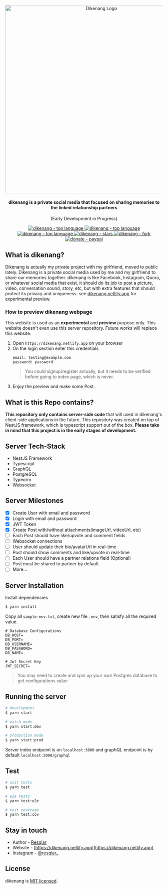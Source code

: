 <p align="center">
  <a href="https://dikenang.netlify.app" target="_blank"><img src="https://i.imgur.com/irBDntm.png" width="600" alt="Dikenang Logo" /></a>
</p>
 <h4 align="center">dikenang is a private social media that focused on sharing memories to the linked relationship partners</h4>
 <p align="center">(Early Development in Progress)</p>
<p align="center">
  <a href="https://github.com/resqiar/dikenang-server" target="_blank">
    <img src="https://img.shields.io/github/languages/top/resqiar/dikenang-server?style=for-the-badge" alt="dikenang - top language" />
  </a>
  <a href="https://github.com/resqiar/dikenang-server" target="_blank">
    <img src="https://img.shields.io/github/license/resqiar/dikenang-server?style=for-the-badge" alt="dikenang - top language" />
  </a>
  <a href="https://github.com/resqiar/dikenang-server" target="_blank">
    <img src="https://img.shields.io/github/last-commit/resqiar/dikenang-server?style=for-the-badge" alt="dikenang - top language" />
  </a>
  <a href="https://github.com/resqiar/dikenang-server" target="_blank">
    <img src="https://img.shields.io/github/stars/resqiar/dikenang-server?style=for-the-badge" alt="dikenang - stars" />
  </a>
  <a href="https://github.com/resqiar/dikenang-server" target="_blank">
    <img src="https://img.shields.io/github/forks/resqiar/dikenang-server?style=for-the-badge" alt="dikenang - fork" />
  </a>
  <a href="https://paypal.me/resqiar" target="_blank">
    <img src="https://img.shields.io/badge/Donate-PayPal-ff3f59.svg?style=for-the-badge" alt="donate - paypal" />
  </a>
</p>


## What is dikenang?

Dikenang is actually my private project with my girlfriend, moved to public lately. Dikenang is a private social media used by me and my girlfriend to share our memories together. dikenang is like Facebook, Instagram, Quora, or whatever social media that exist, it should do its job to post a picture, video, conversation sound, story, etc, but with extra features that should protect its privacy and uniqueness. see [dikenang.netlify.app](https://dikenang.netlify.app) for experimental preview.

### How to preview dikenang webpage

This website is used as an **experimental** and **preview** purpose only. This website doesn't even use this server repository. Future works will replace this website.

1. Open `https://dikenang.netlify.app` on your browser
2. On the login section enter this credentials
    ```
    email: testing@example.com
    password: password
    ```
    > You could signup/register actually, but it needs to be verified before going to index page, which is never.    
3. Enjoy the preview and make some Post.

## What is this Repo contains?

**This repository only contains server-side code** that will used in dikenang's client-side applications in the future. This repository was created on top of NestJS framework, which is typescript support out of the box. **Please take in mind that this project is in the early stages of development.**

## Server Tech-Stack

- NestJS Framework
- Typescript
- GraphQL
- PostgreSQL
- Typeorm
- Websocket

## Server Milestones

- [x] Create User with email and password
- [x] Login with email and password
- [x] JWT Token
- [x] Create Post with/without attachments(imageUrl, videoUrl, etc)
- [ ] Each Post should have like/upvote and comment fields
- [ ] Websocket connections
- [ ] User should update their bio/avatarUrl in real-time
- [ ] Post should show comments and like/upvote in real-time
- [ ] Each User should have a partner relations field (Optional)
- [ ] Post must be shared to partner by default
- [ ] More...

## Server Installation

Install dependencies
```bash
$ yarn install
```
Copy all `sample-env.txt`, create new file `.env`, then satisfy all the required value.
```
# Database Configurations
DB_HOST=
DB_PORT=
DB_USERNAME=
DB_PASSWORD=
DB_NAME=

# Jwt Secret Key
JWT_SECRET=
```
> You may need to create and spin up your own Postgres database to get configurations value

## Running the server

```bash
# development
$ yarn start

# watch mode
$ yarn start:dev

# production mode
$ yarn start:prod
```
Server index endpoint is on `localhost:3000` and graphQL endpoint is by default `localhost:3000/graphql`

## Test

```bash
# unit tests
$ yarn test

# e2e tests
$ yarn test:e2e

# test coverage
$ yarn test:cov
```

## Stay in touch

- Author - [Resqiar](https://github.com/resqiar)
- Website - [https://dikenang.netlify.app](https://dikenang.netlify.app)
- Instagram - [@resqiar_](https://instagram.com/resqiar)

## License

dikenang is [MIT licensed](LICENSE).
